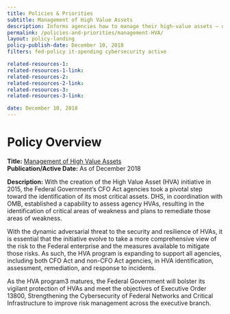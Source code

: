 ```yaml
---
title: Policies & Priorities
subtitle: Management of High Value Assets
description: Informs agencies how to manage their high-value assets — data and information on federal IT systems whose unauthorized disclosure would negatively impact the government.
permalink: /policies-and-priorities/management-HVA/
layout: policy-landing
policy-publish-date: December 10, 2018
filters: fed-policy it-spending cybersecurity active

related-resources-1:
related-resources-1-link:
related-resources-2:
related-resources-2-link:
related-resources-3:
related-resources-3-link:

date: December 10, 2018
---
```

# Policy Overview #

**Title:** [Management of High Value Assets](https://www.whitehouse.gov/wp-content/uploads/2018/12/M-19-03.pdf)<br>
**Publication/Active Date:** As of December 2018

**Description:** With the creation of the High Value Asset (HVA) initiative in 2015, the Federal Government’s CFO Act agencies took a pivotal step toward the identification of its most critical assets. DHS, in coordination with OMB, established a capability to assess agency HVAs, resulting in the identification of critical areas of weakness and plans to remediate those areas of weakness.

With the dynamic adversarial threat to the security and resilience of HVAs, it is essential that the initiative evolve to take a more comprehensive view of the risk to the Federal enterprise and the measures available to mitigate those risks. As such, the HVA program is expanding to support all agencies, including both CFO Act and non-CFO Act agencies, in HVA identification, assessment, remediation, and response to incidents.

As the HVA program3 matures, the Federal Government will bolster its vigilant protection of HVAs and meet the objectives of Executive Order 13800, Strengthening the Cybersecurity of Federal Networks and Critical Infrastructure to improve risk management across the executive branch.
